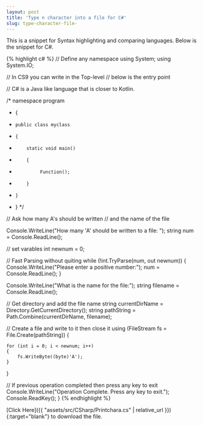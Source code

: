 ```yaml
---
layout: post
title: 'Type n character into a file for C#'
slug: type-character-file-
---
```


This is a snippet for Syntax highlighting and comparing languages.
Below is the snippet for C#.

{% highlight c# %}
// Define any namespace
using System;
using System.IO;

// In CS9 you can write in the Top-level
// below is the entry point

// C# is a Java like language that is closer to Kotlin.

/* namespace program
 * {
 *     public class myclass
 *     {
 *         static void main()
 *         {
 *              Function();
 *         }
 *     }
 * }
 */

// Ask how many A's should be written
// and the name of the file

Console.WriteLine("How many 'A' should be written to a file: ");
string num = Console.ReadLine();

// set varables
int newnum = 0;

// Fast Parsing without quiting
while (!int.TryParse(num, out newnum))
{
    Console.WriteLine("Please enter a positive number:");
    num = Console.ReadLine();
}

Console.WriteLine("What is the name for the file:");
string filename = Console.ReadLine();

// Get directory and add the file name
string currentDirName = Directory.GetCurrentDirectory();
string pathString = Path.Combine(currentDirName, filename);

// Create a file and write to it then close it
using (FileStream fs = File.Create(pathString))
{

    for (int i = 0; i < newnum; i++)
    {
        fs.WriteByte((byte)'A');
    }
}


// If previous operation completed then press any key to exit
Console.WriteLine("Operation Complete. Press any key to exit.");
Console.ReadKey();
}
{% endhighlight %}

[Click Here]({{ "assets/src/CSharp/Printchara.cs" | relative_url }}){:target="blank"} to download the file.
